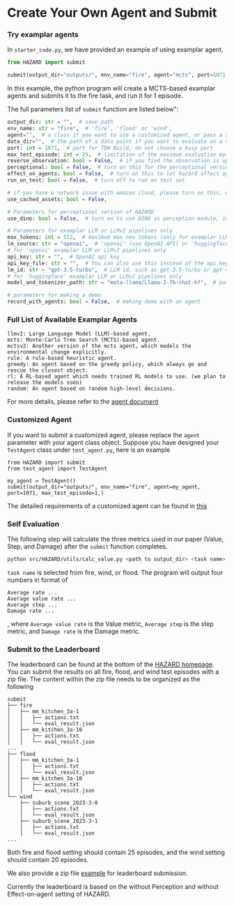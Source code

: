 # Create Your Own Agent and Submit

### Try examplar agents
In `starter_code.py`, we have provided an example of using examplar agent.
```python
from HAZARD import submit

submit(output_dir="outputs/", env_name="fire", agent="mcts", port=1071, max_test_episode=1,)

```
In this example, the python program will create a MCTS-based examplar agents and submits it to the fire task, and run it for 1 episode.

The full parameters list of `submit` function are listed below":
```python
output_dir: str = "",  # save path
env_name: str = "fire",  # 'fire', 'flood' or 'wind',
agent="",  # a class if you want to use a customized agent, or pass a string to use examplar agent
data_dir="",  # the path of a data point if you want to evaluate on a selected data point
port: int = 1071,  # port for TDW Build, do not choose a busy port
max_test_episode: int = 25,  # limitation of the maximum evaluation episodes
reverse_observation: bool = False,  # if you find the observation is upside-down, please turn on this
perceptional: bool = False,  # turn on this for the perceptional version of HAZARD
effect_on_agents: bool = False,  # turn on this to let hazard affect agents
run_on_test: bool = False,  # turn off to run on test set

# if you have a network issue with amazon cloud, please turn on this, details can be found in the common_utils document
use_cached_assets: bool = False,

# Parameters for perceptional version of HAZARD
use_dino: bool = False,  # turn on to use DINO as perception module, instead of mask R-CNN

# Parameters for examplar LLM or LLMv2 pipelines only
max_tokens: int = 512,  # maximum max new tokens (only for examplar LLM or LLMv2 pipelines)
lm_source: str = "openai",  # 'openai' (use OpenAI API) or 'huggingface' (use Huggingface models)
# for 'openai' examplar LLM or LLMv2 pipelines only
api_key: str = "",  # OpenAI api key
api_key_file: str = "",  # You can also use this instead of the api_key parameter, only if you want to use a file containing multiple keys.
lm_id: str = "gpt-3.5-turbo",  # LLM id, such as gpt-3.5-turbo or gpt-4
# for 'huggingface' examplar LLM or LLMv2 pipelines only
model_and_tokenizer_path: str = "meta-llama/Llama-2-7b-chat-hf",  # path for HF model you wish to load

# parameters for making a demo
record_with_agents: bool = False,  # making demo with an agent
```

### Full List of Available Examplar Agents
```
llmv2: Large Language Model (LLM)-based agent.
mcts: Monte-Carlo Tree Search (MCTS)-based agent.
mctsv2: Another version of the mcts agent, which models the environmental change explicitly.
rule: A rule-based heuristic agent.
greedy: An agent based on the greedy policy, which always go and rescue the closest object.
rl: A RL-based agent which needs trained RL models to use. (we plan to release the models soon)
random: An agent based on random high-level decisions.
```

For more details, please refer to the [agent document](../agents/agent.md)

### Customized Agent
If you want to submit a customized agent, please replace the `agent` parameter with your agent class object. Suppose you have designed your `TestAgent` class under `test_agent.py`, here is an example
```
from HAZARD import submit
from test_agent import TestAgent

my_agent = TestAgent()
submit(output_dir="outputs/", env_name="fire", agent=my_agent, port=1071, max_test_episode=1,)

```
The detailed requirements of a customized agent can be found in [this](../agents/custom_agent.md)

### Self Evaluation
The following step will calculate the three metrics used in our paper (Value, Step, and Damage) after the `submit` function completes.
```bash
python src/HAZARD/utils/calc_value.py <path to output_dir> <task name>
```
`task name` is selected from fire, wind, or flood.
The program will output four numbers in format of
```
Average rate ...
Average value rate ...
Average step ...
Damage rate ...
```
, where `Average value rate` is the Value metric, `Average step` is the step metric, and `Damage rate` is the Damage metric.

### Submit to the Leaderboard
The leaderboard can be found at the bottom of the [HAZARD homepage](https://vis-www.cs.umass.edu/hazard/).
You can submit the results on all fire, flood, and wind test episodes with a zip file.
The content within the zip file needs to be organized as the following
```
submit
├── fire
│   ├── mm_kitchen_3a-1
│   │   ├── actions.txt
│   │   └── eval_result.json
│   ├── mm_kitchen_3a-10
│   │   ├── actions.txt
│   │   └── eval_result.json
...
├── flood
│   ├── mm_kitchen_3a-1
│   │   ├── actions.txt
│   │   └── eval_result.json
│   ├── mm_kitchen_3a-10
│   │   ├── actions.txt
│   │   └── eval_result.json
└── wind
    ├── suburb_scene_2023-3-0
    │   ├── actions.txt
    │   └── eval_result.json
    ├── suburb_scene_2023-3-1
    │   ├── actions.txt
    │   └── eval_result.json
...
```
Both fire and flood setting should contain 25 episodes, and the wind setting should contain 20 episodes.

We also provide a zip file [example](https://drive.google.com/file/d/1NHDieF6EDI5mdCxKDGYpl3stuq-Jnteh/view?usp=sharing) for leaderboard submission.

Currently the leaderboard is based on the without Perception and without Effect-on-agent setting of HAZARD.
